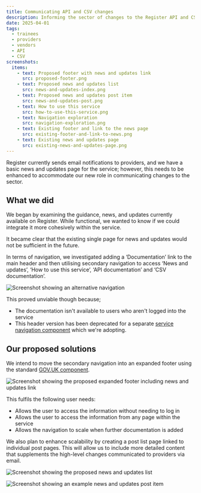 ```yaml
---
title: Communicating API and CSV changes
description: Informing the sector of changes to the Register API and CSV
date: 2025-04-01
tags:
  - trainees
  - providers
  - vendors
  - API
  - CSV
screenshots:
  items:
    - text: Proposed footer with news and updates link
      src: proposed-footer.png
    - text: Proposed news and updates list
      src: news-and-updates-index.png
    - text: Proposed news and updates post item
      src: news-and-updates-post.png
    - text: How to use this service
      src: how-to-use-this-service.png
    - text: Navigation exploration
      src: navigation-exploration.png
    - text: Existing footer and link to the news page
      src: existing-footer-and-link-to-news.png
    - text: Existing news and updates page
      src: existing-news-and-updates-page.png
---
```


Register currently sends email notifications to providers, and we have a basic news and updates page for the service; however, this needs to be enhanced to accommodate our new role in communicating changes to the sector.

## What we did

We began by examining the guidance, news, and updates currently available on Register. While functional, we wanted to know if we could integrate it more cohesively within the service.

It became clear that the existing single page for news and updates would not be sufficient in the future.

In terms of navigation, we investigated adding a ‘Documentation’ link to the main header and then utilising secondary navigation to access ‘News and updates’, ‘How to use this service’, ‘API documentation’ and ‘CSV documentation’.

![Screenshot showing an alternative navigation](navigation-exploration.png "Exploration of navigation options")

This proved unviable though because;

* The documentation isn't available to users who aren't logged into the service
* This header version has been deprecated for a separate [service navigation component](https://design-system.service.gov.uk/components/service-navigation/) which we're adopting.

## Our proposed solutions

We intend to move the secondary navigation into an expanded footer using the standard [GOV.UK component](https://design-system.service.gov.uk/components/footer/).

![Screenshot showing the proposed expanded footer including news and updates link](proposed-footer.png "Proposed footer with news and updates link")

This fulfils the following user needs:

* Allows the user to access the information without needing to log in
* Allows the user to access the information from any page within the service
* Allows the navigation to scale when further documentation is added

We also plan to enhance scalability by creating a post list page linked to individual post pages. This will allow us to include more detailed content that supplements the high-level changes communicated to providers via email.

![Screenshot showing the proposed news and updates list](news-and-updates-index.png "Proposed news and updates list")

![Screenshot showing an example news and updates post item](news-and-updates-post.png "Proposed news and updates post item")
